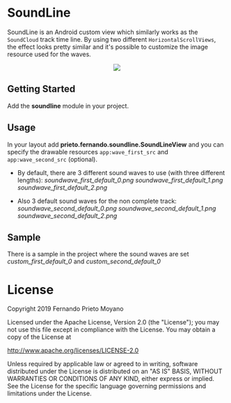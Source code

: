 # SoundLine

SoundLine is an Android custom view which similarly works as the `SoundCloud` track time line.
By using two different `HorizontalScrollViews`, the effect looks pretty similar and it's possible to customize the image resource used for the waves.

<p align="center">
    <img src="art/SoundLine.gif"/>
</p>

## Getting Started

Add the **soundline** module in your project.

## Usage

In your layout add **prieto.fernando.soundline.SoundLineView** and you can specify the drawable resources ```app:wave_first_src``` and ```app:wave_second_src``` (optional).

- By default, there are 3 different sound waves to use (with three different lengths):
*soundwave_first_default_0.png
soundwave_first_default_1.png
soundwave_first_default_2.png*

- Also 3 default sound waves for the non complete track:
*soundwave_second_default_0.png
soundwave_second_default_1.png
soundwave_second_default_2.png*

## Sample

There is a sample in the project where the sound waves are set *custom_first_default_0* and *custom_second_default_0*


#  License

Copyright 2019 Fernando Prieto Moyano

Licensed under the Apache License, Version 2.0 (the "License");
you may not use this file except in compliance with the License.
You may obtain a copy of the License at

   http://www.apache.org/licenses/LICENSE-2.0

Unless required by applicable law or agreed to in writing, software
distributed under the License is distributed on an "AS IS" BASIS,
WITHOUT WARRANTIES OR CONDITIONS OF ANY KIND, either express or implied.
See the License for the specific language governing permissions and
limitations under the License.


